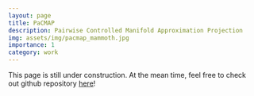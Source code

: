 ```yaml
---
layout: page
title: PaCMAP
description: Pairwise Controlled Manifold Approximation Projection 
img: assets/img/pacmap_mammoth.jpg
importance: 1
category: work
---
```


This page is still under construction. At the mean time, feel free to check out github repository [here](https://github.com/YingfanWang/PaCMAP)!

